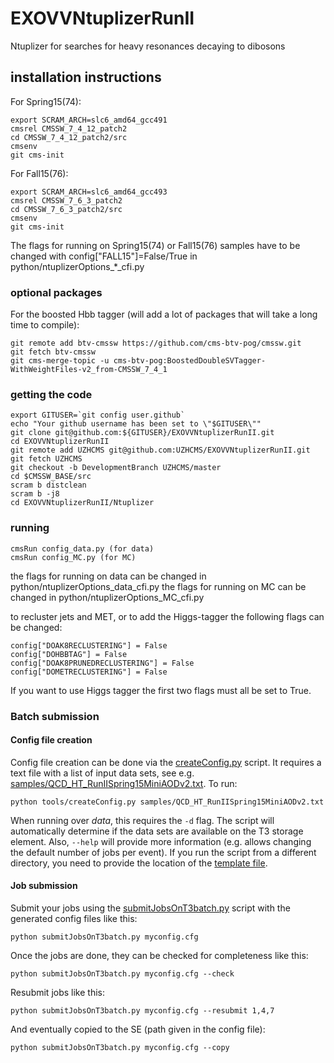 # EXOVVNtuplizerRunII

Ntuplizer for searches for heavy resonances decaying to dibosons

## installation instructions

For Spring15(74):

```
export SCRAM_ARCH=slc6_amd64_gcc491
cmsrel CMSSW_7_4_12_patch2
cd CMSSW_7_4_12_patch2/src
cmsenv
git cms-init
```

For Fall15(76):

```
export SCRAM_ARCH=slc6_amd64_gcc493
cmsrel CMSSW_7_6_3_patch2
cd CMSSW_7_6_3_patch2/src
cmsenv
git cms-init
```

The flags for running on Spring15(74) or Fall15(76) samples have to be changed with config["FALL15"]=False/True in python/ntuplizerOptions_*_cfi.py

### optional packages

For the boosted Hbb tagger (will add a lot of packages that will take a long time to compile):
```
git remote add btv-cmssw https://github.com/cms-btv-pog/cmssw.git
git fetch btv-cmssw
git cms-merge-topic -u cms-btv-pog:BoostedDoubleSVTagger-WithWeightFiles-v2_from-CMSSW_7_4_1
```


### getting the code

```
export GITUSER=`git config user.github`
echo "Your github username has been set to \"$GITUSER\""
git clone git@github.com:${GITUSER}/EXOVVNtuplizerRunII.git
cd EXOVVNtuplizerRunII
git remote add UZHCMS git@github.com:UZHCMS/EXOVVNtuplizerRunII.git
git fetch UZHCMS
git checkout -b DevelopmentBranch UZHCMS/master
cd $CMSSW_BASE/src
scram b distclean
scram b -j8
cd EXOVVNtuplizerRunII/Ntuplizer
```

### running

```
cmsRun config_data.py (for data)
cmsRun config_MC.py (for MC)
```

the flags for running on data can be changed in python/ntuplizerOptions_data_cfi.py
the flags for running on MC can be changed in python/ntuplizerOptions_MC_cfi.py

to recluster jets and MET, or to add the Higgs-tagger the following flags can be changed:
```
config["DOAK8RECLUSTERING"] = False
config["DOHBBTAG"] = False
config["DOAK8PRUNEDRECLUSTERING"] = False
config["DOMETRECLUSTERING"] = False
```
If you want to use Higgs tagger the first two flags must all be set to True.

### Batch submission

#### Config file creation

Config file creation can be done via the [createConfig.py](Ntuplizer/tools/createConfig.py) script. It requires a text file with a list of input data sets, see e.g. [samples/QCD_HT_RunIISpring15MiniAODv2.txt](Ntuplizer/samples/QCD_HT_RunIISpring15MiniAODv2.txt). To run:
```
python tools/createConfig.py samples/QCD_HT_RunIISpring15MiniAODv2.txt
```
When running over *data*, this requires the ```-d``` flag. The script will automatically determine if the data sets are available on the T3 storage element. Also, ```--help``` will provide more information (e.g. allows changing the default number of jobs per event). If you run the script from a different directory, you need to provide the location of the [template file](Ntuplizer/submitJobsOnT3batch.cfg).

#### Job submission

Submit your jobs using the [submitJobsOnT3batch.py](Ntuplizer/submitJobsOnT3batch.py) script with the generated config files like this:
```
python submitJobsOnT3batch.py myconfig.cfg
```
Once the jobs are done, they can be checked for completeness like this:
```
python submitJobsOnT3batch.py myconfig.cfg --check
```
Resubmit jobs like this:
```
python submitJobsOnT3batch.py myconfig.cfg --resubmit 1,4,7
```
And eventually copied to the SE (path given in the config file):
```
python submitJobsOnT3batch.py myconfig.cfg --copy
```
